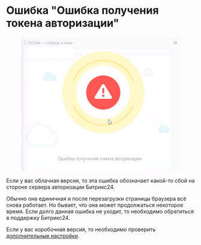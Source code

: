 # Ошибка "Ошибка получения токена авторизации"

<figure><img src="../../.gitbook/assets/image (1200).png" alt=""><figcaption></figcaption></figure>

Если у вас облачная версия, то эта ошибка обозначает какой-то сбой на стороне сервера авторизации Битрикс24.

Обычно она единичная и после перезагрузки страницы браузера всё снова работает. Но бывает, что она может продолжаться некоторое время. Если долго данная ошибка не уходит, то необходимо обратиться в поддержку Битрикс24.&#x20;

Если у вас коробочная версия, то необходимо проверить [дополнительные настройки](https://docs.olchat.io/ustanovka-i-nastroika/dopolnitelnye-nastroiki-dlya-korobochnoi-versii-bitriks24).
